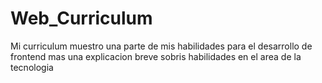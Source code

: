 # Web_Curriculum
Mi curriculum muestro una parte de mis habilidades para el desarrollo de frontend mas una explicacion breve sobris habilidades en el area de la tecnologia
